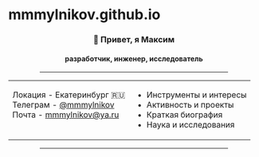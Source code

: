 # mmmylnikov.github.io

<div align="center">
<h3>👋 Привет, я Максим </h3>
<h4>разработчик, инженер, исследователь </h4>
<hr width="75%" size="1" />
<table width="100%" border="0" align="center">
    <tr>
        <td valign="baseline">
          Локация - Екатеринбург 🇷🇺<br>
          Телеграм -
          <a href="https://t.me/mmmylnikov">@mmmylnikov</a><br>
          Почта -
          <a href="https://t.me/mmmylnikov">mmmylnikov@ya.ru</a>
        </td>
        <td valign="baseline">
          <ul>
            <li>Инструменты и интересы</li>
            <li>Активность и проекты</li>
            <li>Краткая биография</li>
            <li>Наука и исследования</li>
          </ul>
        </td>
    </tr>
</table>
<hr width="75%" size="1" />
</div>

